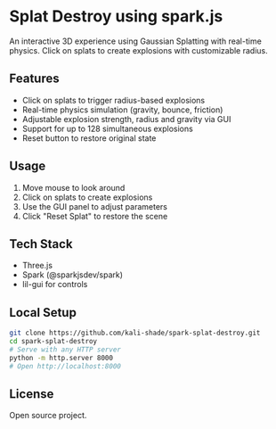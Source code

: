 # Splat Destroy using spark.js

An interactive 3D experience using Gaussian Splatting with real-time physics. Click on splats to create explosions with customizable radius.

## Features

- Click on splats to trigger radius-based explosions
- Real-time physics simulation (gravity, bounce, friction)
- Adjustable explosion strength, radius and gravity via GUI
- Support for up to 128 simultaneous explosions
- Reset button to restore original state

## Usage

1. Move mouse to look around
2. Click on splats to create explosions
3. Use the GUI panel to adjust parameters
4. Click "Reset Splat" to restore the scene

## Tech Stack

- Three.js
- Spark (@sparkjsdev/spark)
- lil-gui for controls

## Local Setup

```bash
git clone https://github.com/kali-shade/spark-splat-destroy.git
cd spark-splat-destroy
# Serve with any HTTP server
python -m http.server 8000
# Open http://localhost:8000
```

## License

Open source project.

